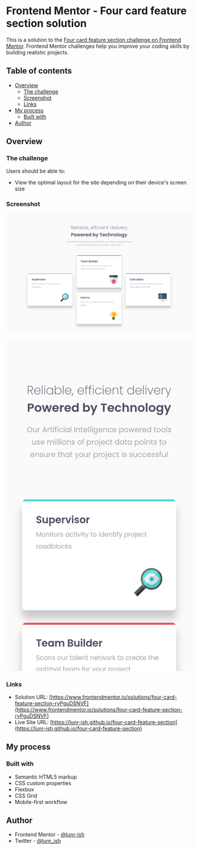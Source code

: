 # Frontend Mentor - Four card feature section solution

This is a solution to the [Four card feature section challenge on Frontend Mentor](https://www.frontendmentor.io/challenges/four-card-feature-section-weK1eFYK). Frontend Mentor challenges help you improve your coding skills by building realistic projects.

## Table of contents

- [Overview](#overview)
  - [The challenge](#the-challenge)
  - [Screenshot](#screenshot)
  - [Links](#links)
- [My process](#my-process)
  - [Built with](#built-with)
- [Author](#author)

## Overview

### The challenge

Users should be able to:

- View the optimal layout for the site depending on their device's screen size

### Screenshot

![Four card feature section desktop screenshot](./screenshot/four-card-feature-section-desktop-screenshot.png)

![Four card feature section mobile screenshot](./screenshot/four-card-feature-section-mobile-screenshot.png)

### Links

- Solution URL: [https://www.frontendmentor.io/solutions/four-card-feature-section-ryPguDSNVF](https://www.frontendmentor.io/solutions/four-card-feature-section-ryPguDSNVF)
- Live Site URL: [https://lunr-ish.github.io/four-card-feature-section](https://lunr-ish.github.io/four-card-feature-section)

## My process

### Built with

- Semantic HTML5 markup
- CSS custom properties
- Flexbox
- CSS Grid
- Mobile-first workflow

## Author

- Frontend Mentor - [@lunr-ish](https://www.frontendmentor.io/profile/lunr-ish)
- Twitter - [@lunr_ish](https://www.twitter.com/lunr_ish)

